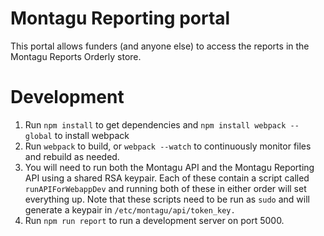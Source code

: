 # Montagu Reporting portal
This portal allows funders (and anyone else) to access the reports in the Montagu Reports Orderly store.

# Development
1. Run `npm install` to get dependencies and `npm install webpack --global` to install webpack
2. Run `webpack` to build, or `webpack --watch` to continuously monitor files and
rebuild as needed.
3. You will need to run both the Montagu API and the Montagu Reporting API using a shared RSA keypair. 
Each of these contain a script called `runAPIForWebappDev` and running both of these in either order will set everything up. 
Note that these scripts need to be run as `sudo` and will generate a keypair in `/etc/montagu/api/token_key.`
3. Run `npm run report` to run a development server on port 5000.

